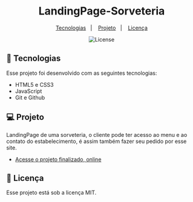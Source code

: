 <h1 align="center"> LandingPage-Sorveteria </h1>

<p align="center">
  <a href="#-tecnologias">Tecnologias</a>&nbsp;&nbsp;&nbsp;|&nbsp;&nbsp;&nbsp;
  <a href="#-projeto">Projeto</a>&nbsp;&nbsp;&nbsp;|&nbsp;&nbsp;&nbsp;
  <a href="#memo-licença">Licença</a>
</p>

<p align="center">
  <img alt="License" src="https://img.shields.io/static/v1?label=license&message=MIT&color=49AA26&labelColor=000000">
</p>

## 🚀 Tecnologias

Esse projeto foi desenvolvido com as seguintes tecnologias:

- HTML5 e CSS3
- JavaScript
- Git e Github

## 💻 Projeto

LandingPage de uma sorveteria, o cliente pode ter acesso ao menu e ao contato do estabelecimento, é assim também fazer seu pedido por esse site. 

- [Acesse o projeto finalizado, online](https://pablodpaula1.github.io/LandingPage/)

## :memo: Licença

Esse projeto está sob a licença MIT.
